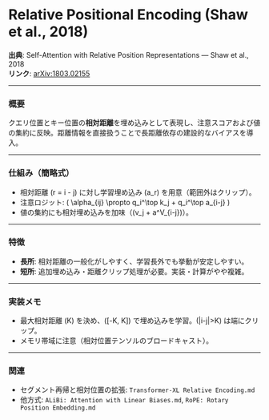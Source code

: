 # Relative Positional Encoding (Shaw et al., 2018)

**出典**: Self-Attention with Relative Position Representations — Shaw et al., 2018  
**リンク**: [arXiv:1803.02155](https://arxiv.org/abs/1803.02155)

---

### 概要
クエリ位置とキー位置の**相対距離**を埋め込みとして表現し、注意スコアおよび値の集約に反映。距離情報を直接扱うことで長距離依存の建設的なバイアスを導入。

---

### 仕組み（簡略式）
- 相対距離 \(r = i - j\) に対し学習埋め込み \(a_r\) を用意（範囲外はクリップ）。
- 注意ロジット: \( \alpha_{ij} \propto q_i^\top k_j + q_i^\top a_{i-j} \)
- 値の集約にも相対埋め込みを加味（\(v_j + a^V_{i-j}\)）。

---

### 特徴
- **長所**: 相対距離の一般化がしやすく、学習長外でも挙動が安定しやすい。
- **短所**: 追加埋め込み・距離クリップ処理が必要。実装・計算がやや複雑。

---

### 実装メモ
- 最大相対距離 \(K\) を決め、\([-K, K]\) で埋め込みを学習。\(|i-j|>K\) は端にクリップ。
- メモリ帯域に注意（相対位置テンソルのブロードキャスト）。

---

### 関連
- セグメント再帰と相対位置の拡張: `Transformer-XL Relative Encoding.md`
- 他方式: `ALiBi: Attention with Linear Biases.md`, `RoPE: Rotary Position Embedding.md`
